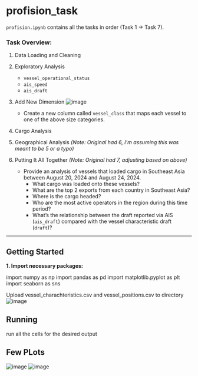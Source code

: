# profision_task

`profision.ipynb` contains all the tasks in order (Task 1 -> Task 7).

### Task Overview:

1.  Data Loading and Cleaning

2.  Exploratory Analysis
    *   `vessel_operational_status`
    *   `ais_speed`
    *   `ais_draft`

3.  Add New Dimension
    ![image](https://github.com/user-attachments/assets/b06f453e-7451-4da5-898f-39f52ee07eb2)
    *   Create a new column called `vessel_class` that maps each vessel to one of the above size categories.

4.  Cargo Analysis

5.  Geographical Analysis *(Note: Original had 6, I'm assuming this was meant to be 5 or a typo)*

6.  Putting It All Together *(Note: Original had 7, adjusting based on above)*
    *   Provide an analysis of vessels that loaded cargo in Southeast Asia between August 20, 2024 and August 24, 2024.
        *   What cargo was loaded onto these vessels?
        *   What are the top 2 exports from each country in Southeast Asia?
        *   Where is the cargo headed?
        *   Who are the most active operators in the region during this time period?
        *   What’s the relationship between the draft reported via AIS (`ais_draft`) compared with the vessel characteristic draft (`draft`)?

---

## Getting Started

**1. Import necessary packages:**


import numpy as np
import pandas as pd
import matplotlib.pyplot as plt
import seaborn as sns

Upload vessel_charachteristics.csv and vessel_positions.csv to directory
![image](https://github.com/user-attachments/assets/94d956bc-67d8-496a-baba-25ceaf34c6b5)

## Running


run all the cells for the desired output 

## Few PLots
![image](https://github.com/user-attachments/assets/ea06f285-e944-44f2-a194-9c04707b9192)
![image](https://github.com/user-attachments/assets/18e88ecb-89d3-4561-b02d-c8733e91afc0)



